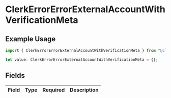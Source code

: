 # ClerkErrorErrorExternalAccountWithVerificationMeta

## Example Usage

```typescript
import { ClerkErrorErrorExternalAccountWithVerificationMeta } from "@clerk/backend-sdk/models/components";

let value: ClerkErrorErrorExternalAccountWithVerificationMeta = {};
```

## Fields

| Field       | Type        | Required    | Description |
| ----------- | ----------- | ----------- | ----------- |